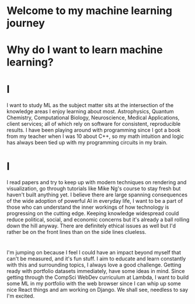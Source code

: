 # Welcome to my machine learning journey

# Why do I want to learn machine learning?

# I

I want to study ML as the subject matter sits at the intersection of the knowledge areas I enjoy learning about most. Astrophysics, Quantum Chemistry, Computational Biology, Neuroscience, Medical Applications, client services; all of which rely on software for consistent, reproducible results. I have been playing around with programming since I got a book from my teacher when I was 10 about C++, so my math intuition and logic has always been tied up with my programming circuits in my brain.

# I

I read papers and try to keep up with modern techniques on rendering and visualization, go through tutorials like Mike Ng's course to stay fresh but haven't built anything yet. I believe there are large spanning consequences of the wide adoption of powerful AI in everyday life, I want to be a part of those who can understand the inner workings of how technology is progressing on the cutting edge. Keeping knowledge widespread could reduce political, social, and economic concerns but it's already a ball rolling down the hill anyway. There are definitely ethical issues as well but I'd rather be on the front lines than on the side lines clueless.

#

I'm jumping on because I feel I could have an impact beyond myself that can't be measured, and it's fun stuff. I aim to educate and learn constantly with this and surrounding topics, I always love a good challenge. Getting ready with portfolio datasets immediately, have some ideas in mind. Since getting through the CompSci WebDev curriculum at Lambda, I want to build some ML in my portfolio with the web browser since I can whip up some nice React things and am working on Django. We shall see, needless to say I'm excited.
